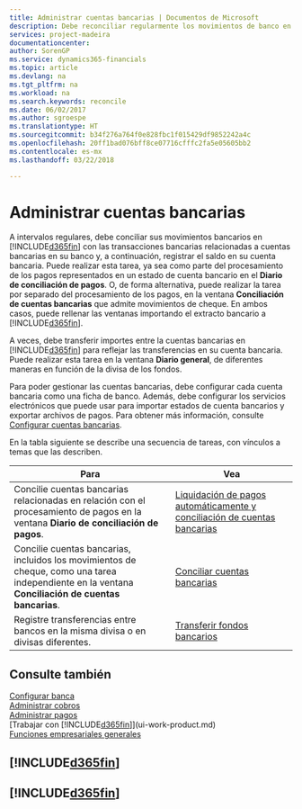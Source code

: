 ```yaml
---
title: Administrar cuentas bancarias | Documentos de Microsoft
description: Debe reconciliar regularmente los movimientos de banco en Financials con las transacciones bancarias relacionadas en sus cuentas bancarias.
services: project-madeira
documentationcenter: 
author: SorenGP
ms.service: dynamics365-financials
ms.topic: article
ms.devlang: na
ms.tgt_pltfrm: na
ms.workload: na
ms.search.keywords: reconcile
ms.date: 06/02/2017
ms.author: sgroespe
ms.translationtype: HT
ms.sourcegitcommit: b34f276a764f0e828fbc1f015429df9852242a4c
ms.openlocfilehash: 20ff1bad076bff8ce07716cfffc2fa5e05605bb2
ms.contentlocale: es-mx
ms.lasthandoff: 03/22/2018

---
```

# <a name="managing-bank-accounts"></a>Administrar cuentas bancarias
A intervalos regulares, debe conciliar sus movimientos bancarios en [!INCLUDE[d365fin](includes/d365fin_md.md)] con las transacciones bancarias relacionadas a cuentas bancarias en su banco y, a continuación, registrar el saldo en su cuenta bancaria. Puede realizar esta tarea, ya sea como parte del procesamiento de los pagos representados en un estado de cuenta bancario en el **Diario de conciliación de pagos**. O, de forma alternativa, puede realizar la tarea por separado del procesamiento de los pagos, en la ventana **Conciliación de cuentas bancarias** que admite movimientos de cheque. En ambos casos, puede rellenar las ventanas importando el extracto bancario a [!INCLUDE[d365fin](includes/d365fin_md.md)].

A veces, debe transferir importes entre la cuentas bancarias en [!INCLUDE[d365fin](includes/d365fin_md.md)] para reflejar las transferencias en su cuenta bancaria. Puede realizar esta tarea en la ventana **Diario general**, de diferentes maneras en función de la divisa de los fondos.

Para poder gestionar las cuentas bancarias, debe configurar cada cuenta bancaria como una ficha de banco. Además, debe configurar los servicios electrónicos que puede usar para importar estados de cuenta bancarios y exportar archivos de pagos. Para obtener más información, consulte [Configurar cuentas bancarias](bank-setup-banking.md).

En la tabla siguiente se describe una secuencia de tareas, con vínculos a temas que las describen.

| Para | Vea |
| --- | --- |
| Concilie cuentas bancarias relacionadas en relación con el procesamiento de pagos en la ventana **Diario de conciliación de pagos**. |[Liquidación de pagos automáticamente y conciliación de cuentas bancarias](receivables-apply-payments-auto-reconcile-bank-accounts.md) |
| Concilie cuentas bancarias, incluidos los movimientos de cheque, como una tarea independiente en la ventana **Conciliación de cuentas bancarias**. |[Conciliar cuentas bancarias](bank-how-reconcile-bank-accounts-separately.md) |
| Registre transferencias entre bancos en la misma divisa o en divisas diferentes. |[Transferir fondos bancarios](bank-how-transfer-bank-funds.md) |

## <a name="see-also"></a>Consulte también
[Configurar banca](bank-setup-banking.md)  
[Administrar cobros](receivables-manage-receivables.md)  
[Administrar pagos](payables-manage-payables.md)    
[Trabajar con [!INCLUDE[d365fin](includes/d365fin_md.md)]](ui-work-product.md)  
[Funciones empresariales generales](ui-across-business-areas.md)  

## [!INCLUDE[d365fin](includes/free_trial_md.md)]  
## [!INCLUDE[d365fin](includes/training_link_md.md)]

